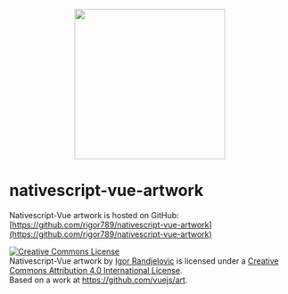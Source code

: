 <p align="center">
    <a href="https://nativescript-vue.org">
        <img src="https://art.nativescript-vue.org/NativeScript-Vue.svg" width="270">
    </a>
</p>

# nativescript-vue-artwork
Nativescript-Vue artwork is hosted on GitHub: [https://github.com/rigor789/nativescript-vue-artwork](https://github.com/rigor789/nativescript-vue-artwork)

<a rel="license" href="http://creativecommons.org/licenses/by/4.0/"><img alt="Creative Commons License" style="border-width:0" src="https://i.creativecommons.org/l/by/4.0/88x31.png" /></a><br /><span xmlns:dct="http://purl.org/dc/terms/" href="http://purl.org/dc/dcmitype/StillImage" property="dct:title" rel="dct:type">Nativescript-Vue artwork</span> by <a xmlns:cc="http://creativecommons.org/ns#" href="http://igor-randjelovic.com/" property="cc:attributionName" rel="cc:attributionURL">Igor Randjelovic</a> is licensed under a <a rel="license" href="http://creativecommons.org/licenses/by/4.0/">Creative Commons Attribution 4.0 International License</a>.<br />Based on a work at <a xmlns:dct="http://purl.org/dc/terms/" href="https://github.com/vuejs/art" rel="dct:source">https://github.com/vuejs/art</a>.
